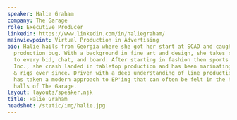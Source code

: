 ```yaml
---
speaker: Halie Graham
company: The Garage
role: Executive Producer
linkedin: https://www.linkedin.com/in/haliegraham/
mainviewpoint: Virtual Production in Advertising
bio: Halie hails from Georgia where she got her start at SCAD and caught the
  production bug. With a background in fine art and design, she takes creativity
  to every bid, chat, and board. After starting in fashion then sports at Time
  Inc., she crash landed in tabletop production and has been marinating in 'bots
  & rigs ever since. Driven with a deep understanding of line production, she
  has taken a modern approach to EP'ing that can often be felt in the hallowed
  halls of The Garage.
layout: layouts/speaker.njk
title: Halie Graham
headshot: /static/img/halie.jpg
---
```

